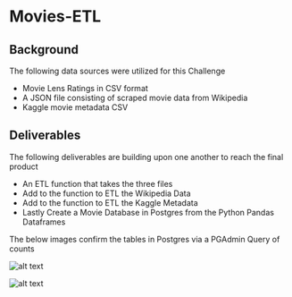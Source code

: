 # Movies-ETL
## Background
The following data sources were utilized for this Challenge
* Movie Lens Ratings in CSV format
* A JSON file consisting of scraped movie data from Wikipedia
* Kaggle movie metadata CSV

## Deliverables
The following deliverables are building upon one another to reach the final product
* An ETL function that takes the three files
* Add to the function to ETL the Wikipedia Data
* Add to the function to ETL the Kaggle Metadata
* Lastly Create a Movie Database in Postgres from the Python Pandas Dataframes

The below images confirm the tables in Postgres via a PGAdmin Query of counts

![alt text](https://github.com/jj2773/Movies-ETL/blob/main/movies_query.PNG)

![alt text](https://github.com/jj2773/Movies-ETL/blob/main/ratings_query.PNG)

